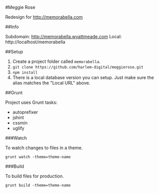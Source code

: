 #Meggie Rose

Redesign for http://memorabella.com

##Info

Subdomain: http://memorabella.wyattmeade.com
Local: http://localhost/memorabella

##Setup

1. Create a project folder called `memorabella`.
2. `git clone https://github.com/harlem-digital/meggierose.git`
3. `npm install`
4. There is a local database version you can setup. Just make sure the alias matches the "Local URL" above.

##Grunt

Project uses Grunt tasks:

* autoprefixer
* jshint
* cssmin
* uglify

###Watch

To watch changes to files in a theme.

```
grunt watch -theme=theme-name
```

###Build

To build files for production.

```
grunt build -theme=theme-name
```